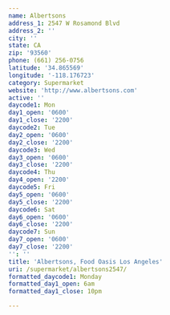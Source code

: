 ```yaml
---
name: Albertsons
address_1: 2547 W Rosamond Blvd
address_2: ''
city: ''
state: CA
zip: '93560'
phone: (661) 256-0756
latitude: '34.865569'
longitude: '-118.176723'
category: Supermarket
website: 'http://www.albertsons.com'
active: ''
daycode1: Mon
day1_open: '0600'
day1_close: '2200'
daycode2: Tue
day2_open: '0600'
day2_close: '2200'
daycode3: Wed
day3_open: '0600'
day3_close: '2200'
daycode4: Thu
day4_open: '2200'
daycode5: Fri
day5_open: '0600'
day5_close: '2200'
daycode6: Sat
day6_open: '0600'
day6_close: '2200'
daycode7: Sun
day7_open: '0600'
day7_close: '2200'
'': ''
title: 'Albertsons, Food Oasis Los Angeles'
uri: /supermarket/albertsons2547/
formatted_daycode1: Monday
formatted_day1_open: 6am
formatted_day1_close: 10pm

---
```

